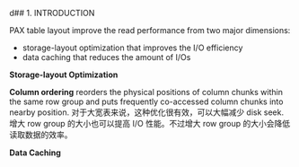 d## 1. INTRODUCTION

PAX table layout improve the read performance from two major dimensions:
* storage-layout optimization that improves the I/O efficiency
* data caching that reduces the amount of I/Os

**Storage-layout Optimization**

**Column ordering** reorders the physical positions of column chunks within the same row group and puts frequently co-accessed column chunks into nearby position. 对于大宽表来说，这种优化很有效，可以大幅减少 disk seek. 
增大 row group 的大小也可以提高 I/O 性能。不过增大 row group 的大小会降低读取数据的效率。

**Data Caching**
